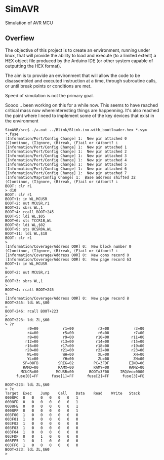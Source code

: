 # SimAVR
Simulation of AVR MCU

## Overfiew
The objective of this project is to create an environment, running under linux,
that will provide the ability to load and execute (to a limited extent) a HEX object
file produced by the Arduino IDE (or other system capable of outputting the HEX
format).

The aim is to provide an environment that will allow the code to be disassembled and
executed instruction at a time, through subroutine calls, or until break points or
conditions are met.

Speed of simulation is not the primary goal.


Soooo .. been working on this for a while now.  This seems to have reached critical mass
now whereinteresting things are happenning.  It's also reached the point where I need to
implement some of the key devices that exist in the environment

```
SimAVR/src$ ./a.out ../Blink/Blink.ino.with_bootloader.hex *.sym *.fuse
[Information/Port/Config Change] 1:  New pin attached 0
(C)ontinue, (I)gnore, (B)reak, (F)ail or (A)bort? i
[Information/Port/Config Change] 1:  New pin attached 1
[Information/Port/Config Change] 1:  New pin attached 2
[Information/Port/Config Change] 1:  New pin attached 3
[Information/Port/Config Change] 1:  New pin attached 4
[Information/Port/Config Change] 1:  New pin attached 5
[Information/Port/Config Change] 1:  New pin attached 6
[Information/Port/Config Change] 1:  New pin attached 7
[Information/Map/Config Change] 1:  Base address shifted 32
(C)ontinue, (I)gnore, (B)reak, (F)ail or (A)bort? i
BOOT: clr r1
> d10
BOOT: clr r1
BOOT+1: in WL,MCUSR
BOOT+2: out MCUSR,r1
BOOT+3: sbrs WL,1
BOOT+4: rcall BOOT+245
BOOT+5: ldi WL,$05
BOOT+6: sts TCCR1B,WL
BOOT+8: ldi WL,$02
BOOT+9: sts UCSR0A,WL
BOOT+11: ldi WL,$18
BOOT: clr r1
>    
[Information/Coverage/Address OOR] 0:  New block number 0
(C)ontinue, (I)gnore, (B)reak, (F)ail or (A)bort? i
[Information/Coverage/Address OOR] 0:  New cons record 0
[Information/Coverage/Address OOR] 0:  New page record 63
BOOT+1: in WL,MCUSR
> 
BOOT+2: out MCUSR,r1
> 
BOOT+3: sbrs WL,1
> 
BOOT+4: rcall BOOT+245
> 
[Information/Coverage/Address OOR] 0:  New page record 8
BOOT+245: ldi WL,$00
> 
BOOT+246: rcall BOOT+223
> 
BOOT+223: ldi ZL,$60
> ?r
          r0=00	          r1=00	          r2=00	          r3=00
          r4=00	          r5=00	          r6=00	          r7=00
          r8=00	          r9=00	         r10=00	         r11=00
         r12=00	         r13=00	         r14=00	         r15=00
         r16=00	         r17=00	         r18=00	         r19=00
         r20=00	         r21=00	         r22=00	         r23=00
          WL=00	          WH=00	          XL=00	          XH=00
          YL=00	          YH=00	          ZL=00	          ZH=00
        SP=08FB	        SREG=02	        PC=3FDF	        EIND=00
        RAMD=00	        RAMX=00	        RAMY=00	        RAMZ=00
       MCUCR=00	       MCUSR=00	      BOOT=3F00	    IRQVec=0000
     fuse[0]=FF	     fuse[1]=FF	     fuse[2]=FF	     fuse[3]=FE

BOOT+223: ldi ZL,$60
> ?c
Target	Exec	Jump	Call	Data	Read	Write	Stack
0008FC	0	0	0	0	0	0	1
0008FD	0	0	0	0	0	0	1
0008FE	0	0	0	0	0	0	1
0008FF	0	0	0	0	0	0	1
003F00	1	0	0	0	0	0	0
003F01	1	0	0	0	0	0	0
003F02	1	0	0	0	0	0	0
003F03	1	0	0	0	0	0	0
003F04	1	0	0	0	0	0	0
003FDF	0	0	1	0	0	0	0
003FF5	1	0	1	0	0	0	0
003FF6	1	0	0	0	0	0	0
BOOT+223: ldi ZL,$60
> 
```
